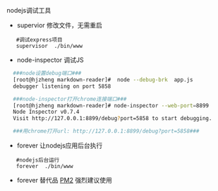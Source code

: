 nodejs调试工具
- supervior 修改文件，无需重启
```shell
   #调试express项目
   supervisor  ./bin/www
```
- node-inspector 调试JS
```bash
  ###node设置debug端口###
  [root@hjzheng markdown-reader]#  node --debug-brk  app.js
  debugger listening on port 5858

  ###node-inspector打开chrome连接端口###
  [root@hjzheng markdown-reader]# node-inspector --web-port=8899 
  Node Inspector v0.7.4
  Visit http://127.0.0.1:8899/debug?port=5858 to start debugging.

  ###用chrome打开url: http://127.0.0.1:8899/debug?port=5858###
```
- forever 让nodejs应用后台执行
```shell
   #nodejs后台运行
   forever  ./bin/www
```
- forever 替代品 [PM2](https://github.com/Unitech/PM2) 强烈建议使用
